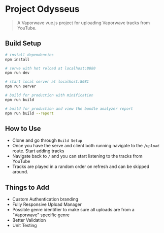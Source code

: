 # Project Odysseus

> A Vaporwave vue.js project for uploading Vaporwave tracks from YouTube.

## Build Setup

```bash
# install dependencies
npm install

# serve with hot reload at localhost:8080
npm run dev

# start local server at localhost:8081
npm run server

# build for production with minification
npm run build

# build for production and view the bundle analyzer report
npm run build --report
```

## How to Use

- Clone and go through `Build Setup`
- Once you have the serve and client both running navigate to the `/upload` route. Start adding tracks
- Navigate back to `/` and you can start listening to the tracks from YouTube
- Tracks are played in a random order on refresh and can be skipped around.

## Things to Add

- Custom Authentication branding
- Fully Responsive Upload Manager
- Possible genre identifier to make sure all uploads are from a "Vaporwave" specific genre
- Better Validation
- Unit Testing
